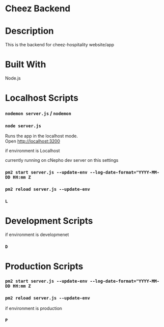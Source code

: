 # Cheez Backend

# Description

This is the backend for cheez-hospitality website/app

# Built With

Node.js

# Localhost Scripts

### `nodemon server.js` / `nodemon`

### `node server.js`

Runs the app in the localhost mode.<br>
Open [http://localhost:3200](http://localhost:3200)

if environment is Localhost

currently running on cNepho dev server on this settings

### `pm2 start server.js --update-env --log-date-format="YYYY-MM-DD HH:mm Z`

### `pm2 reload server.js --update-env`

### `L`

# Development Scripts

if environment is developmenet

### `D`

# Production Scripts

### `pm2 start server.js --update-env --log-date-format="YYYY-MM-DD HH:mm Z`

### `pm2 reload server.js --update-env`

if environment is production

### `P`
